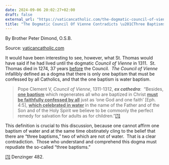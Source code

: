 ```yaml
---
date: 2024-09-06 20:02:27+02:00
draft: false
external_url: "https://vaticancatholic.com/the-dogmatic-council-of-vienne-contradicts-three-baptisms/"
title: "The Dogmatic Council Of Vienne Contradicts \u201CThree Baptisms\u201D"
---
```



By Brother Peter Dimond, O.S.B.

Source: [vaticancatholic.com](https://vaticancatholic.com/the-dogmatic-council-of-vienne-contradicts-three-baptisms/)


<p>It would have been interesting to see, however, what St. Thomas would have said if he had lived until the dogmatic <em>Council of Vienne</em> in 1311.  St. Thomas died in 1274, 37 years <u>before</u> the Council.  <em>The Council of Vienne</em> infallibly defined as a dogma that there is only one baptism that must be confessed by all Catholics, and that the one baptism is water baptism.</p>
<blockquote>
<p>Pope Clement V, <em>Council of Vienne</em>, 1311-1312, <strong><em>ex cathedra</em></strong>:  “Besides, <strong><u>one baptism</u></strong> which regenerates all who are baptized in Christ <strong><u>must be faithfully confessed by all</u></strong> just as ‘one God and one faith’ [Eph. 4:5], <strong><u>which celebrated in water</u> </strong>in the name of the Father and of the Son and of the Holy Spirit we believe to be commonly the perfect remedy for salvation for adults as for children.”<a href="#_edn1" name="_ednref1">[1]</a>     </p>
</blockquote>
<p class="MsoNormal">This definition is crucial to this discussion, because one cannot affirm one baptism of water and at the same time obstinately cling to the belief that there are “three baptisms,” two of which are not of water.  That is a clear contradiction.  Those who understand and comprehend this dogma must repudiate the so-called “three baptisms.”</p>
<div class="footnotes">
<p><a href="#_ednref1" name="_edn1">[1]</a> Denzinger 482.</p>
<div>
<div id="edn1"> </div>
</div>
</div>
